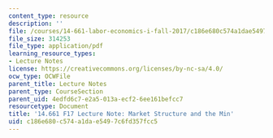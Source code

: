```yaml
---
content_type: resource
description: ''
file: /courses/14-661-labor-economics-i-fall-2017/c186e680c574a1dae5497c6fd357fcc5_MIT14_661F17_lec_market.pdf
file_size: 314253
file_type: application/pdf
learning_resource_types:
- Lecture Notes
license: https://creativecommons.org/licenses/by-nc-sa/4.0/
ocw_type: OCWFile
parent_title: Lecture Notes
parent_type: CourseSection
parent_uid: 4edfd6c7-e2a5-013a-ecf2-6ee161befcc7
resourcetype: Document
title: '14.661 F17 Lecture Note: Market Structure and the Min'
uid: c186e680-c574-a1da-e549-7c6fd357fcc5
---
```

